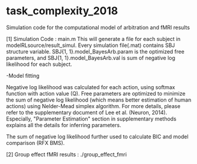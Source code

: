 # task_complexity_2018
Simulation code for the computational model of arbitration and fMRI results

[1] Simulation Code : main.m
This will generate a file for each subject in modelRLsource/result_simul. Every simulation file(.mat) contains SBJ structure variable. SBJ{1, 1}.model_BayesArb.param is the optimized free parameters, and SBJ{1, 1}.model_BayesArb.val is sum of negative log likelihood for each subject. 

-Model fitting

Negative log likelihood was calculated for each action, using softmax function with action value (Q). Free parameters are optimized to minimize the sum of negative log likelihood (which means better estimation of human actions) using Nelder-Mead simplex algorithm. For more details, please refer to the supplementary document of Lee et al. (Neuron, 2014). Especially, "Parameter Estimation" section in supplementary methods explains all the details for inferring parameters.

The sum of negative log likelihood further used to calculate BIC and model comparison (RFX BMS).




[2] Group effect fMRI results : ./group_effect_fmri
